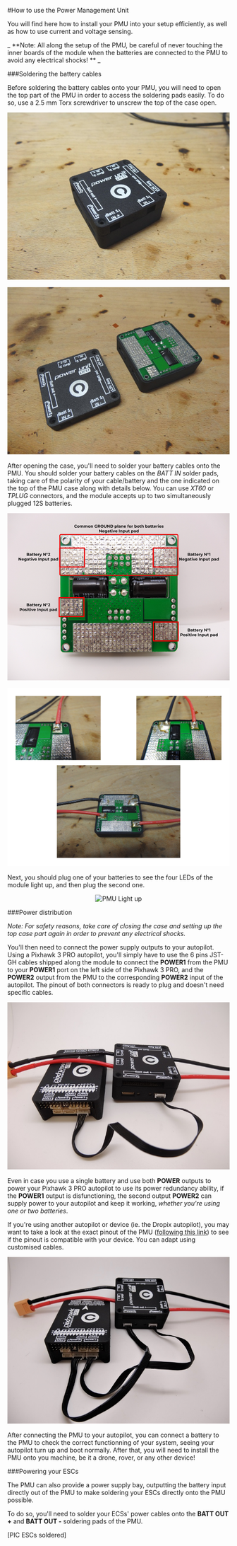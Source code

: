 #How to use the Power Management Unit

You will find here how to install your PMU into your setup efficiently, as well as how to use current and voltage sensing.

_ **Note: All along the setup of the PMU, be careful of never touching the inner boards of the module when the batteries are connected to the PMU to avoid any electrical shocks! ** _

###Soldering the battery cables

Before soldering the battery cables onto your PMU, you will need to open the top part of the PMU in order to access the soldering pads easily. To do so, use a 2.5 mm Torx screwdriver to unscrew the top of the case open.

<p align="center">
  <img src="./images/use1.jpg?raw=true" alt="Unscrewed PMU Case"/>
</p>

<p align="center">
  <img src="./images/use2.jpg?raw=true" alt="Open PMU Case"/>
</p>

After opening the case, you'll need to solder your battery cables onto the PMU. You should solder your battery cables on the _BATT IN_ solder pads, taking care of the polarity of your cable/battery and the one indicated on the top of the PMU case along with details below. You can use _XT60_ or _TPLUG_ connectors, and the module accepts up to two simultaneously plugged 12S batteries.

<p align="center">
  <img src="./images/pads.png?raw=true" alt="PMU Pads description"/>
</p>

<p align="center">
  <img src="./images/sold.png?raw=true" alt="PMU cables soldered"/>
</p>

Next, you should plug one of your batteries to see the four LEDs of the module light up, and then plug the second one.

<p align="center">
  <img src="./images/leds.jpg?raw=true" alt="PMU Light up"/>
</p>

###Power distribution

_Note: For safety reasons, take care of closing the case and setting up the top case part again in order to prevent any electrical shocks._

You'll then need to connect the power supply outputs to your autopilot. Using a Pixhawk 3 PRO autopilot, you'll simply have to use the 6 pins JST-GH cables shipped along the module to connect the **POWER1** from the PMU to your **POWER1** port on the left side of the Pixhawk 3 PRO, and the **POWER2** output from the PMU to the corresponding **POWER2** input of the autopilot. The pinout of both connectors is ready to plug and doesn't need specific cables.

<p align="center">
  <img src="./images/con1.jpg?raw=true" alt="PMU connected pix"/>
</p>

Even in case you use a single battery and use both **POWER** outputs to power your Pixhawk 3 PRO autopilot to use its power redundancy ability, if the **POWER1** output is disfunctioning, the second output **POWER2** can supply power to your autopilot and keep it working, _whether you're using one or two batteries_.

If you're using another autopilot or device (ie. the Dropix autopilot), you may want to take a look at the exact pinout of the PMU ([following this link](wire.md)) to see if the pinout is compatible with your device. You can adapt using customised cables. 

<p align="center">
  <img src="./images/con2.jpg?raw=true" alt="PMU connected pix"/>
</p>

After connecting the PMU to your autopilot, you can connect a battery to the PMU to check the correct functionning of your system, seeing your autopilot turn up and boot normally. After that, you will need to install the PMU onto you machine, be it a drone, rover, or any other device!

###Powering your ESCs

The PMU can also provide a power supply bay, outputting the battery input directly out of the PMU to make soldering your ESCs directly onto the PMU possible.

To do so, you'll need to solder your ECSs' power cables onto the **BATT OUT +** and **BATT OUT -** soldering pads of the PMU. 

[PIC ESCs soldered]